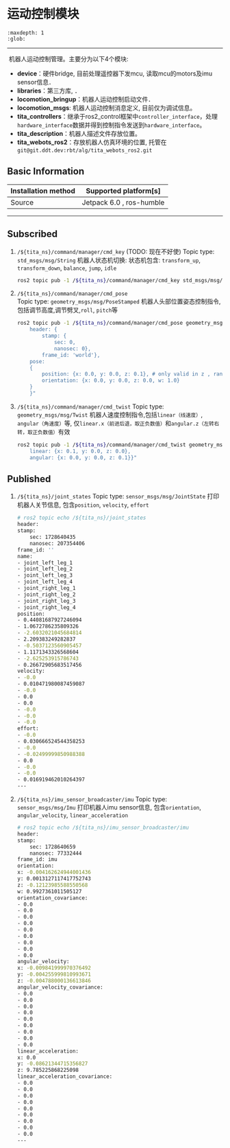 # 运动控制模块

```{toctree}
:maxdepth: 1
:glob:
```
------

​
机器人运动控制管理。主要分为以下4个模块:

- **device**：硬件bridge, 目前处理遥控器下发mcu, 读取mcu的motors及imu sensor信息．
- **libraries**：第三方库, ．
- **locomotion_bringup**：机器人运动控制启动文件．
- **locomotion_msgs**: 机器人运动控制消息定义, 目前仅为调试信息。
- **tita_controllers**：继承于ros2_control框架中`controller_interface`，处理`hardware_interface`数据并得到控制指令发送到`hardware_interface`。
- **tita_description**：机器人描述文件存放位置。
- **tita_webots_ros2**：存放机器人仿真环境的位置, 托管在`git@git.ddt.dev:rbt/alg/tita_webots_ros2.git`

## Basic Information

| Installation method | Supported platform[s]    |
| ------------------- | ------------------------ |
| Source              | Jetpack 6.0 , ros-humble |

------

## Subscribed
1. `/${tita_ns}/command/manager/cmd_key` (TODO: 现在不好使)
Topic type: `std_msgs/msg/String`
机器人状态机切换: 状态机包含: `transform_up`, `transform_down`, `balance`, `jump`, `idle`
    ``` bash
    ros2 topic pub -1 /${tita_ns}/command/manager/cmd_key std_msgs/msg/String "data: 'idle'"
    ```

2. `/${tita_ns}/command/manager/cmd_pose`    
Topic type: `geometry_msgs/msg/PoseStamped`
机器人头部位置姿态控制指令,包括调节高度,调节劈叉,`roll`, `pitch`等
    ``` bash
    ros2 topic pub -1 /${tita_ns}/command/manager/cmd_pose geometry_msgs/msg/PoseStamped "{
        header: {
            stamp: {
                sec: 0, 
                nanosec: 0}, 
            frame_id: 'world'}, 
        pose: 
        {
            position: {x: 0.0, y: 0.0, z: 0.1}, # only valid in z , range in 0.1 to 0.3
            orientation: {x: 0.0, y: 0.0, z: 0.0, w: 1.0}
        }
        }"
    ```

3. `/${tita_ns}/command/manager/cmd_twist` 
Topic type: `geometry_msgs/msg/Twist`
机器人速度控制指令,包括`linear（线速度）`, `angular（角速度）`等, 仅`linear.x（前进后退，取正负数值）`和`angular.z（左转右转，取正负数值）`有效
    ``` bash
    ros2 topic pub -1 /${tita_ns}/command/manager/cmd_twist geometry_msgs/msg/Twist "{
        linear: {x: 0.1, y: 0.0, z: 0.0}, 
        angular: {x: 0.0, y: 0.0, z: 0.1}}"
    ```

## Published
1. `/${tita_ns}/joint_states`
Topic type: `sensor_msgs/msg/JointState`
打印机器人关节信息, 包含`position`, `velocity`, `effort`

    ``` bash
    # ros2 topic echo /${tita_ns}/joint_states
    header:
    stamp:
        sec: 1728640435
        nanosec: 207354406
    frame_id: ''
    name:
    - joint_left_leg_1
    - joint_left_leg_2
    - joint_left_leg_3
    - joint_left_leg_4
    - joint_right_leg_1
    - joint_right_leg_2
    - joint_right_leg_3
    - joint_right_leg_4
    position:
    - 0.44081687927246094
    - 1.0672786235809326
    - -2.6032021045684814
    - 2.209383249282837
    - -0.5037123560905457
    - 1.1171343326568604
    - -2.625253915786743
    - 0.26672905683517456
    velocity:
    - -0.0
    - 0.010471980087459087
    - -0.0
    - 0.0
    - 0.0
    - -0.0
    - -0.0
    - -0.0
    effort:
    - -0.0
    - 0.030666524544358253
    - -0.0
    - -0.02499999850988388
    - 0.0
    - -0.0
    - -0.0
    - 0.016919462010264397
    ---
    ```

1. `/${tita_ns}/imu_sensor_broadcaster/imu`
Topic type: `sensor_msgs/msg/Imu`
打印机器人imu sensor信息, 包含`orientation`, `angular_velocity`, `linear_acceleration`

    ``` bash
    # ros2 topic echo /${tita_ns}/imu_sensor_broadcaster/imu
    header:
    stamp:
        sec: 1728640659
        nanosec: 77332444
    frame_id: imu
    orientation:
    x: -0.004162624944001436
    y: 0.0013127117417752743
    z: -0.12123985588550568
    w: 0.9927361011505127
    orientation_covariance:
    - 0.0
    - 0.0
    - 0.0
    - 0.0
    - 0.0
    - 0.0
    - 0.0
    - 0.0
    - 0.0
    angular_velocity:
    x: -0.009841999970376492
    y: -0.004255999810993671
    z: -0.004788000136613846
    angular_velocity_covariance:
    - 0.0
    - 0.0
    - 0.0
    - 0.0
    - 0.0
    - 0.0
    - 0.0
    - 0.0
    - 0.0
    linear_acceleration:
    x: 0.0
    y: -0.08621344715356827
    z: 9.785225868225098
    linear_acceleration_covariance:
    - 0.0
    - 0.0
    - 0.0
    - 0.0
    - 0.0
    - 0.0
    - 0.0
    - 0.0
    - 0.0
    ---
    ```

